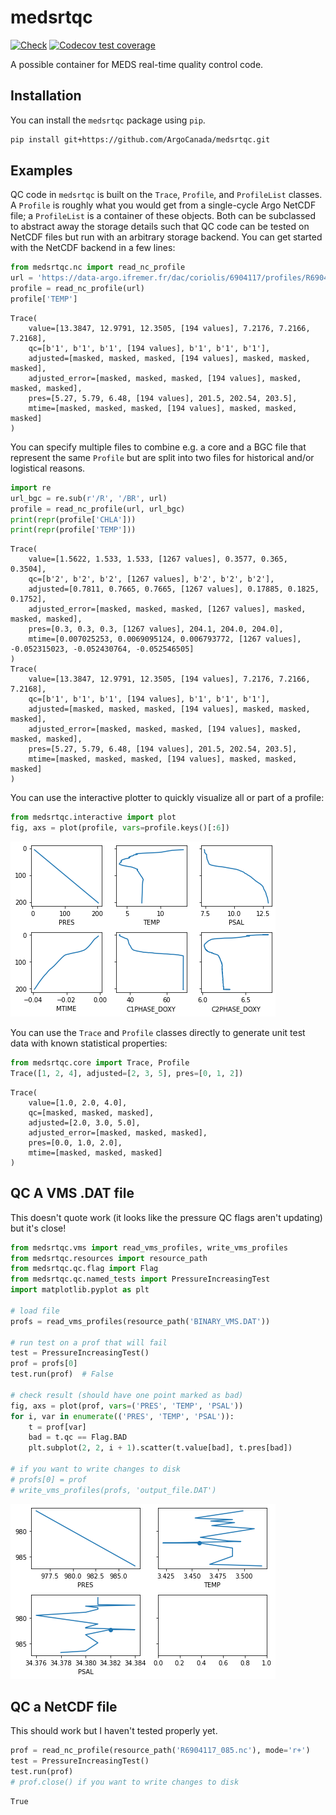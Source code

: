 # medsrtqc

[![Check](https://github.com/ArgoCanada/medsrtqc/actions/workflows/check.yaml/badge.svg)](https://github.com/ArgoCanada/medsrtqc/actions/workflows/check.yaml)
[![Codecov test coverage](https://codecov.io/gh/ArgoCanada/medsrtqc/branch/master/graph/badge.svg)](https://codecov.io/gh/ArgoCanada/medsrtqc?branch=master)

A possible container for MEDS real-time quality control code.

## Installation

You can install the `medsrtqc` package using `pip`.

``` bash
pip install git+https://github.com/ArgoCanada/medsrtqc.git
```

## Examples

QC code in `medsrtqc` is built on the `Trace`, `Profile`, and `ProfileList` classes. A `Profile` is roughly what you would get from a single-cycle Argo NetCDF file; a `ProfileList` is a container of these objects. Both can be subclassed to abstract away the storage details such that QC code can be tested on NetCDF files but run with an arbitrary storage backend. You can get started with the NetCDF backend in a few lines:


```python
from medsrtqc.nc import read_nc_profile
url = 'https://data-argo.ifremer.fr/dac/coriolis/6904117/profiles/R6904117_085.nc'
profile = read_nc_profile(url)
profile['TEMP']
```




    Trace(
        value=[13.3847, 12.9791, 12.3505, [194 values], 7.2176, 7.2166, 7.2168],
        qc=[b'1', b'1', b'1', [194 values], b'1', b'1', b'1'],
        adjusted=[masked, masked, masked, [194 values], masked, masked, masked],
        adjusted_error=[masked, masked, masked, [194 values], masked, masked, masked],
        pres=[5.27, 5.79, 6.48, [194 values], 201.5, 202.54, 203.5],
        mtime=[masked, masked, masked, [194 values], masked, masked, masked]
    )



You can specify multiple files to combine e.g. a core and a BGC file that represent the same `Profile` but are split into two files for historical and/or logistical reasons.


```python
import re
url_bgc = re.sub(r'/R', '/BR', url)
profile = read_nc_profile(url, url_bgc)
print(repr(profile['CHLA']))
print(repr(profile['TEMP']))
```

    Trace(
        value=[1.5622, 1.533, 1.533, [1267 values], 0.3577, 0.365, 0.3504],
        qc=[b'2', b'2', b'2', [1267 values], b'2', b'2', b'2'],
        adjusted=[0.7811, 0.7665, 0.7665, [1267 values], 0.17885, 0.1825, 0.1752],
        adjusted_error=[masked, masked, masked, [1267 values], masked, masked, masked],
        pres=[0.3, 0.3, 0.3, [1267 values], 204.1, 204.0, 204.0],
        mtime=[0.007025253, 0.0069095124, 0.006793772, [1267 values], -0.052315023, -0.052430764, -0.052546505]
    )
    Trace(
        value=[13.3847, 12.9791, 12.3505, [194 values], 7.2176, 7.2166, 7.2168],
        qc=[b'1', b'1', b'1', [194 values], b'1', b'1', b'1'],
        adjusted=[masked, masked, masked, [194 values], masked, masked, masked],
        adjusted_error=[masked, masked, masked, [194 values], masked, masked, masked],
        pres=[5.27, 5.79, 6.48, [194 values], 201.5, 202.54, 203.5],
        mtime=[masked, masked, masked, [194 values], masked, masked, masked]
    )
    

You can use the interactive plotter to quickly visualize all or part of a profile:


```python
from medsrtqc.interactive import plot
fig, axs = plot(profile, vars=profile.keys()[:6])
```


    
![png](README_files/README_5_0.png)
    


You can use the `Trace` and `Profile` classes directly to generate unit test data with known statistical properties:


```python
from medsrtqc.core import Trace, Profile
Trace([1, 2, 4], adjusted=[2, 3, 5], pres=[0, 1, 2])
```




    Trace(
        value=[1.0, 2.0, 4.0],
        qc=[masked, masked, masked],
        adjusted=[2.0, 3.0, 5.0],
        adjusted_error=[masked, masked, masked],
        pres=[0.0, 1.0, 2.0],
        mtime=[masked, masked, masked]
    )



## QC A VMS .DAT file

This doesn't quote work (it looks like the pressure QC flags aren't updating) but it's close!


```python
from medsrtqc.vms import read_vms_profiles, write_vms_profiles
from medsrtqc.resources import resource_path
from medsrtqc.qc.flag import Flag
from medsrtqc.qc.named_tests import PressureIncreasingTest
import matplotlib.pyplot as plt

# load file
profs = read_vms_profiles(resource_path('BINARY_VMS.DAT'))

# run test on a prof that will fail
test = PressureIncreasingTest()
prof = profs[0]
test.run(prof)  # False

# check result (should have one point marked as bad)
fig, axs = plot(prof, vars=('PRES', 'TEMP', 'PSAL'))
for i, var in enumerate(('PRES', 'TEMP', 'PSAL')):
    t = prof[var]
    bad = t.qc == Flag.BAD
    plt.subplot(2, 2, i + 1).scatter(t.value[bad], t.pres[bad])

# if you want to write changes to disk
# profs[0] = prof
# write_vms_profiles(profs, 'output_file.DAT')
```


    
![png](README_files/README_9_0.png)
    


## QC a NetCDF file

This should work but I haven't tested properly yet.


```python
prof = read_nc_profile(resource_path('R6904117_085.nc'), mode='r+')
test = PressureIncreasingTest()
test.run(prof)
# prof.close() if you want to write changes to disk
```




    True


